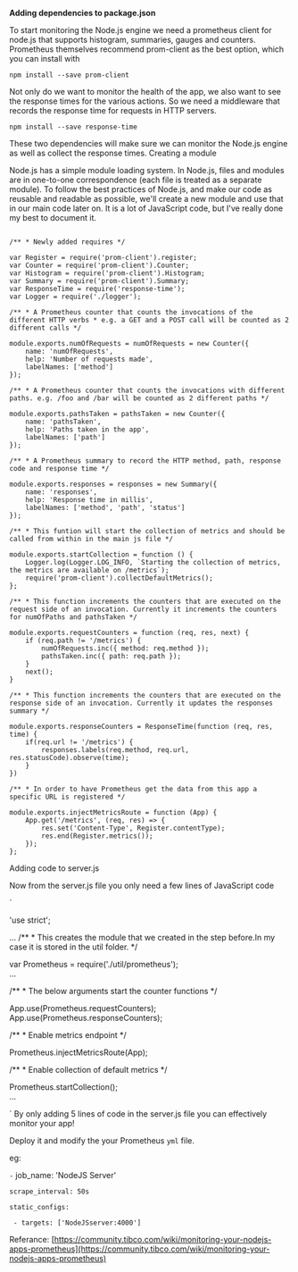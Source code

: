 **Adding dependencies to package.json**

To start monitoring the Node.js engine we need a prometheus client for node.js that supports histogram, summaries, gauges and counters. Prometheus themselves recommend prom-client as the best option, which you can install with

`npm install --save prom-client`

Not only do we want to monitor the health of the app, we also want to see the response times for the various actions. So we need a middleware that records the response time for requests in HTTP servers.

`npm install --save response-time`

These two dependencies will make sure we can monitor the Node.js engine as well as collect the response times.
Creating a module

Node.js has a simple module loading system. In Node.js, files and modules are in one-to-one correspondence (each file is treated as a separate module). To follow the best practices of Node.js, and make our code as reusable and readable as possible, we'll create a new module and use that in our main code later on. It is a lot of JavaScript code, but I've really done my best to document it.

```

/** * Newly added requires */

var Register = require('prom-client').register;  
var Counter = require('prom-client').Counter;  
var Histogram = require('prom-client').Histogram;  
var Summary = require('prom-client').Summary;  
var ResponseTime = require('response-time');  
var Logger = require('./logger');

/** * A Prometheus counter that counts the invocations of the different HTTP verbs * e.g. a GET and a POST call will be counted as 2 different calls */

module.exports.numOfRequests = numOfRequests = new Counter({  
    name: 'numOfRequests',
    help: 'Number of requests made',
    labelNames: ['method']
});

/** * A Prometheus counter that counts the invocations with different paths. e.g. /foo and /bar will be counted as 2 different paths */

module.exports.pathsTaken = pathsTaken = new Counter({  
    name: 'pathsTaken',
    help: 'Paths taken in the app',
    labelNames: ['path']
});

/** * A Prometheus summary to record the HTTP method, path, response code and response time */

module.exports.responses = responses = new Summary({  
    name: 'responses',
    help: 'Response time in millis',
    labelNames: ['method', 'path', 'status']
});

/** * This funtion will start the collection of metrics and should be called from within in the main js file */

module.exports.startCollection = function () {  
    Logger.log(Logger.LOG_INFO, `Starting the collection of metrics, the metrics are available on /metrics`);
    require('prom-client').collectDefaultMetrics();
};

/** * This function increments the counters that are executed on the request side of an invocation. Currently it increments the counters for numOfPaths and pathsTaken */

module.exports.requestCounters = function (req, res, next) {  
    if (req.path != '/metrics') {
        numOfRequests.inc({ method: req.method });
        pathsTaken.inc({ path: req.path });
    }
    next();
}

/** * This function increments the counters that are executed on the response side of an invocation. Currently it updates the responses summary */

module.exports.responseCounters = ResponseTime(function (req, res, time) {  
    if(req.url != '/metrics') {
        responses.labels(req.method, req.url, res.statusCode).observe(time);
    }
})

/** * In order to have Prometheus get the data from this app a specific URL is registered */

module.exports.injectMetricsRoute = function (App) {  
    App.get('/metrics', (req, res) => {
        res.set('Content-Type', Register.contentType);
        res.end(Register.metrics());
    });
};

```

Adding code to server.js

Now from the server.js file you only need a few lines of JavaScript code

`

'use strict';

...
/** * This creates the module that we created in the step before.In my case it is stored in the util folder. */

var Prometheus = require('./util/prometheus');  
...

/**  * The below arguments start the counter functions */

App.use(Prometheus.requestCounters);  
App.use(Prometheus.responseCounters);

/** * Enable metrics endpoint */

Prometheus.injectMetricsRoute(App);

/** * Enable collection of default metrics */

Prometheus.startCollection();  
...

`
By only adding 5 lines of code in the server.js file you can effectively monitor your app!

Deploy it and modify the your Prometheus `yml` file.

eg:



  `-` job_name: 'NodeJS Server'

    scrape_interval: 50s

    static_configs:

     - targets: ['NodeJSserver:4000']



Referance: [https://community.tibco.com/wiki/monitoring-your-nodejs-apps-prometheus](https://community.tibco.com/wiki/monitoring-your-nodejs-apps-prometheus)